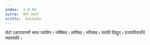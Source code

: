 ```yaml
---
index:  3.4.94
sutra:  लेटो ऽडाटौ
vritti:  kashika 
---
```


लेटो ऽडाटावागमौ भवतः पर्यायेण। जोषिषत्। तारिषत्। मन्दिषत्। पताति दिद्युत्। प्रजापतिरुदधिं च्यावयाति।

